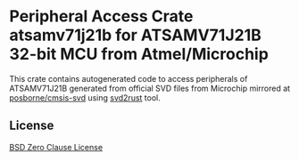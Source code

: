 # Peripheral Access Crate atsamv71j21b for ATSAMV71J21B 32-bit MCU from Atmel/Microchip

This crate contains autogenerated code to access peripherals of ATSAMV71J21B generated from official SVD files from Microchip mirrored at [posborne/cmsis-svd](https://github.com/posborne/cmsis-svd) using [svd2rust](https://github.com/rust-embedded/svd2rust/) tool.

## License

[BSD Zero Clause License](https://choosealicense.com/licenses/0bsd/)
